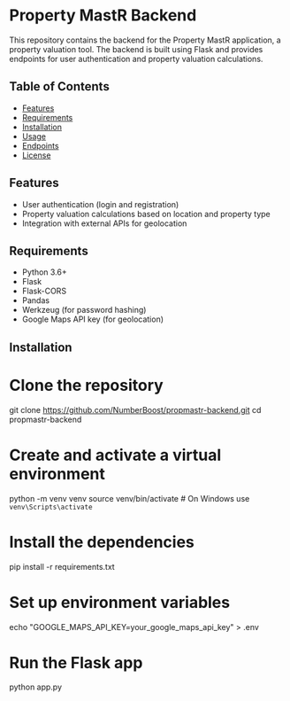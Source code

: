 # Property MastR Backend

This repository contains the backend for the Property MastR application, a property valuation tool. The backend is built using Flask and provides endpoints for user authentication and property valuation calculations.

## Table of Contents
- [Features](#features)
- [Requirements](#requirements)
- [Installation](#installation)
- [Usage](#usage)
- [Endpoints](#endpoints)
- [License](#license)

## Features
- User authentication (login and registration)
- Property valuation calculations based on location and property type
- Integration with external APIs for geolocation

## Requirements
- Python 3.6+
- Flask
- Flask-CORS
- Pandas
- Werkzeug (for password hashing)
- Google Maps API key (for geolocation)

## Installation
# Clone the repository
git clone https://github.com/NumberBoost/propmastr-backend.git
cd propmastr-backend

# Create and activate a virtual environment
python -m venv venv
source venv/bin/activate  # On Windows use `venv\Scripts\activate`

# Install the dependencies
pip install -r requirements.txt

# Set up environment variables
echo "GOOGLE_MAPS_API_KEY=your_google_maps_api_key" > .env

# Run the Flask app
python app.py

